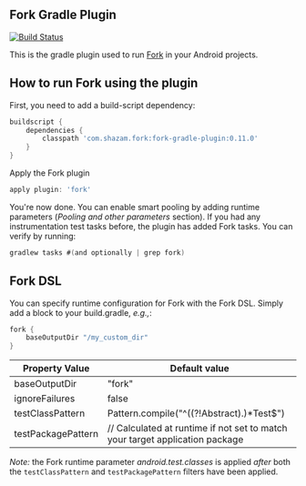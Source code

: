 Fork Gradle Plugin
---------------
[![Build Status](https://travis-ci.org/shazam/fork-gradle-plugin.svg?branch=master)](https://travis-ci.org/shazam/fork-gradle-plugin)

This is the gradle plugin used to run [Fork](https://github.com/shazam/fork) in your Android projects.

How to run Fork using the plugin
---------------

First, you need to add a build-script dependency:

```groovy
buildscript {
    dependencies {
        classpath 'com.shazam.fork:fork-gradle-plugin:0.11.0'
    }
}
```

Apply the Fork plugin
```groovy
apply plugin: 'fork'
```

You're now done. You can enable smart pooling by adding runtime parameters (*Pooling and other parameters* section). If you had any instrumentation test tasks before, the plugin has added Fork tasks. You can verify by running:

```groovy
gradlew tasks #(and optionally | grep fork)
```

Fork DSL
--------

You can specify runtime configuration for Fork with the Fork DSL. Simply add a block to your build.gradle, _e.g.,_:

```groovy
fork {
    baseOutputDir "/my_custom_dir"
}
```

Property Value     | Default value
------------------ | -------------
baseOutputDir      | "fork"
ignoreFailures     | false
testClassPattern   | Pattern.compile("^((?!Abstract).)*Test$")
testPackagePattern | // Calculated at runtime if not set to match your target application package

*Note:* the Fork runtime parameter _android.test.classes_ is applied _after_ both the ```testClassPattern``` and ```testPackagePattern``` filters have been applied.

